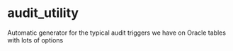 # audit_utility
Automatic generator for the typical audit triggers we have on Oracle tables with lots of options
